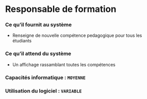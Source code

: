 # Responsable de formation

### Ce qu’il fournit au système
- Renseigne de nouvelle compétence pedagogique pour tous les étudiants

### Ce qu’il attend du système
- Un affichage rassamblant toutes les compétences

### Capacités informatique : ``` MOYENNE ```

### Utilisation du logiciel : ``` VARIABLE ```
